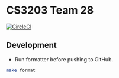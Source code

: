 # CS3203 Team 28

[![CircleCI](https://circleci.com/gh/nus-cs3203/20s2-cp-spa-team-28/tree/master.svg?style=shield&circle-token=0342347ca6fa1b3cda5dc5a6b871b511634e9da1)](https://app.circleci.com/pipelines/github/nus-cs3203/20s2-cp-spa-team-28?invite=true)

## Development
- Run formatter before pushing to GitHub.
```bash
make format
```
